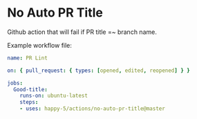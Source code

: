 # No Auto PR Title

Github action that will fail if PR title =~ branch name.

Example workflow file:
```yaml
name: PR Lint

on: { pull_request: { types: [opened, edited, reopened] } }

jobs:
  Good-title:
    runs-on: ubuntu-latest
    steps:
    - uses: happy-5/actions/no-auto-pr-title@master
```
